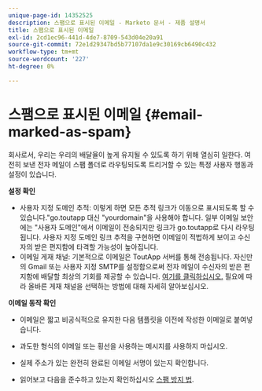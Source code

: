 ```yaml
---
unique-page-id: 14352525
description: 스팸으로 표시된 이메일 - Marketo 문서 - 제품 설명서
title: 스팸으로 표시된 이메일
exl-id: 2cd1ec96-441d-4de7-8709-543d04e20a91
source-git-commit: 72e1d29347bd5b77107da1e9c30169cb6490c432
workflow-type: tm+mt
source-wordcount: '227'
ht-degree: 0%

---
```


# 스팸으로 표시된 이메일 {#email-marked-as-spam}

회사로서, 우리는 우리의 배달율이 높게 유지될 수 있도록 하기 위해 열심히 일한다. 여전히 보낸 전자 메일이 스팸 폴더로 라우팅되도록 트리거할 수 있는 특정 사용자 행동과 설정이 있습니다.

**설정 확인**

* 사용자 지정 도메인 추적: 이렇게 하면 모든 추적 링크가 이동으로 표시되도록 할 수 있습니다.&quot;go.toutapp 대신 &quot;yourdomain&quot;을 사용해야 합니다. 일부 이메일 보안에는 &quot;사용자 도메인&quot;에서 이메일이 전송되지만 링크가 go.toutapp로 다시 라우팅됩니다. 사용자 지정 도메인 링크 추적을 구현하면 이메일이 적법하게 보이고 수신자의 받은 편지함에 타격할 가능성이 높아집니다.
* 이메일 게재 채널: 기본적으로 이메일은 ToutApp 서버를 통해 전송됩니다. 자신만의 Gmail 또는 사용자 지정 SMTP를 설정함으로써 전자 메일이 수신자의 받은 편지함에 배달할 최상의 기회를 제공할 수 있습니다. [여기를 클릭하십시오.](https://nation.marketo.com/docs/DOC-5080) 필요에 따라 올바른 게재 채널을 선택하는 방법에 대해 자세히 알아보십시오.

**이메일 동작 확인**

* 이메일은 짧고 비공식적으로 유지한 다음 템플릿을 이전에 작성한 이메일로 붙여넣습니다.

* 과도한 형식의 이메일 또는 횡선을 사용하는 메시지를 사용하지 마십시오.

* 실제 주소가 있는 완전히 완료된 이메일 서명이 있는지 확인합니다.

* 읽어보고 다음을 준수하고 있는지 확인하십시오 [스팸 방지 법](https://www.ftc.gov/tips-advice/business-center/guidance/can-spam-act-compliance-guide-business).
